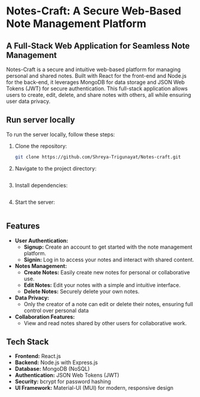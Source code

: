# Notes-Craft: A Secure Web-Based Note Management Platform

## A Full-Stack Web Application for Seamless Note Management

Notes-Craft is a secure and intuitive web-based platform for managing personal and shared notes. Built with React for the front-end and Node.js for the back-end, it leverages MongoDB for data storage and JSON Web Tokens (JWT) for secure authentication. This full-stack application allows users to create, edit, delete, and share notes with others, all while ensuring user data privacy.

## Run server locally
To run the server locally, follow these steps:
1. Clone the repository:
   ```bash
   git clone https://github.com/Shreya-Trigunayat/Notes-craft.git
2. Navigate to the project directory:
   ```cd Note-craft
3. Install dependencies:
   ```npm install
4. Start the server:
   ```npm start

## Features

- **User Authentication:** 
   - **Signup:** Create an account to get started with the note management platform.
   - **Signin:** Log in to access your notes and interact with shared content.
- **Notes Management:**
   - **Create Notes:** Easily create new notes for personal or collaborative use.
   - **Edit Notes:** Edit your notes with a simple and intuitive interface.
   - **Delete Notes:** Securely delete your own notes.
- **Data Privacy:**
   - Only the creator of a note can edit or delete their notes, ensuring full control over personal data
- **Collaboration Features:**
   - View and read notes shared by other users for collaborative work.

## Tech Stack
- **Frontend:** React.js
- **Backend:** Node.js with Express.js
- **Database:** MongoDB (NoSQL)
- **Authentication:** JSON Web Tokens (JWT)
- **Security:** bcrypt for password hashing
- **UI Framework:** Material-UI (MUI) for modern, responsive design

